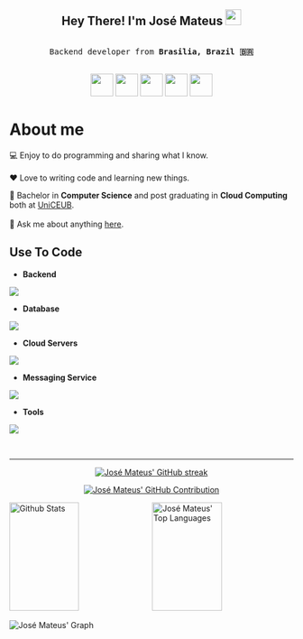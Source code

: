 <!-- Intro  -->
<h2 align="center">
  Hey There! I'm José Mateus
  <img src="https://media.giphy.com/media/hvRJCLFzcasrR4ia7z/giphy.gif" width="28">
</h2>

<!--
<p align="center">
  <a href="https://github.com/josemateuss"><img src="https://readme-typing-svg.herokuapp.com/?lines=Self%20Taught%20Programmer;Front%20End%20Developer;1.5%2B%20years%20of%20coding%20experience;Always%20learning%20new%20things&center=true&width=380&height=45"></a>
</p>
 -->

<!--
<h3 align="center">
        <samp>&gt; Hey There!, I am <b>José Mateus</b>
        </samp>
</h3>
-->

<p align="center"> 
  <samp>
    <br>
    Backend developer from <b>Brasilia, Brazil 🇧🇷</b>
    <br>
    <br>
  </samp>
</p>

<p align="center">
  <a href="https://linkedin.com/in/josemateuss" target="blank"><img src="https://go-skill-icons.vercel.app/api/icons?i=linkedin" height=40 withd=40 /></a>
  <a href="https://github.com/josemateuss" target="blank"><img src="https://go-skill-icons.vercel.app/api/icons?i=github" height=40 withd=40 /></a>
  <a href="mailto:mateus.18.santos@gmail.com" target="blank"><img src="https://go-skill-icons.vercel.app/api/icons?i=gmail" height=40 withd=40 /></a>
  <a href="https://instagram.com/josemateus95" target="blank"><img src="https://go-skill-icons.vercel.app/api/icons?i=instagram" height=40 withd=40 /></a>
  <a href="https://www.youtube.com/@jm.pelomundo" target="blank"><img src="https://go-skill-icons.vercel.app/api/icons?i=youtube" height=40 withd=40 /></a>
<!-- <a href="https://linkedin.com/in/josemateuss" target="_blank">
 <img src="https://img.shields.io/badge/LinkedIn-0077B5?style=for-the-badge&logo=linkedin&logoColor=white" alt="josemateuss"/>
</a> -->
<!-- <a href="https://dev.to/josemateuss" target="_blank">
 <img src="https://img.shields.io/badge/dev.to-0A0A0A?style=for-the-badge&logo=dev.to&logoColor=white" alt="josemateuss" />
</a> -->
<!-- <a href="https://twitter.com/josemateus95" target="_blank">
 <img src="https://img.shields.io/badge/Twitter-1DA1F2?style=for-the-badge&logo=twitter&logoColor=white" />
</a> -->
<!-- <a href="https://instagram.com/josemateus95" target="_blank">
 <img src="https://img.shields.io/badge/Instagram-fe4164?style=for-the-badge&logo=instagram&logoColor=white" alt="josemateuss" />
</a> -->
<!-- <a href="https://facebook.com/josemateus95" target="_blank">
 <img src="https://img.shields.io/badge/Facebook-20BEFF?&style=for-the-badge&logo=facebook&logoColor=white" alt="josemateuss"  />
</a> -->
<!-- <a href = "mailto:mateus.18.santos@gmail.com" target="_blank">
 <img src="https://img.shields.io/badge/-Gmail-%23333?style=for-the-badge&logo=gmail&logoColor=white" alt="josemateuss"  />
</a> -->
<!-- <a href="https://www.youtube.com/@jm.pelomundo" target="_blank">
 <img src="https://img.shields.io/badge/Youtube-FF0000?&style=for-the-badge&logo=youtube&logoColor=white" alt="josemateuss"  />
</a> -->

<!-- About Section -->

# About me

💻️ Enjoy to do programming and sharing what I know.<br/><br/>
❤️ Love to writing code and learning new things.<!--<br/><br/>-->
<!-- 🏢 Currently working at [Frete Rápido](https://www.freterapido.com.br/).<br/><br/> -->
🏫 Bachelor in **Computer Science** and post graduating in **Cloud Computing** both at [UniCEUB](https://www.uniceub.br/).<br/><br/>
💬 Ask me about anything [here](https://github.com/josemateuss/josemateuss/issues).
<br/>

## Use To Code

<!--
https://github.com/LelouchFR/skill-icons
-->

- **Backend**

<p align="left">
  <a href="https://github.com/LelouchFR/skill-icons">
    <img src="https://go-skill-icons.vercel.app/api/icons?i=go,ruby,rails,nodejs,nestjs,graphql&perline=8" />
  </a>
</p>

- **Database**

<p align="left">
  <a href="https://github.com/LelouchFR/skill-icons">
    <img src="https://go-skill-icons.vercel.app/api/icons?i=mongodb,mysql,postgresql,redis,elasticsearch" />
  </a>
</p>

- **Cloud Servers**

<p align="left">
  <a href="https://github.com/LelouchFR/skill-icons">
    <img src="https://go-skill-icons.vercel.app/api/icons?i=aws" />
  </a>
</p>

- **Messaging Service**

<p align="left">
  <a href="https://github.com/LelouchFR/skill-icons">
    <img src="https://go-skill-icons.vercel.app/api/icons?i=rabbitmq" />
  </a>
</p>

- **Tools**

<p align="left">
  <a href="https://github.com/LelouchFR/skill-icons">
    <img src="https://go-skill-icons.vercel.app/api/icons?i=git,github,docker,kubernetes,githubactions,goland,rubymine,datagrip,webstorm,postman,linux,bash,sentry,mermaid&perline=7" />
  </a>
</p>

<br/>

<!-- <p align="left">
  <a href="https://github.com/josemateuss?tab=repositories" target="_blank"><img alt="All Repositories" title="All Repositories" src="https://img.shields.io/badge/-All%20Repos-2962FF?style=for-the-badge&logo=koding&logoColor=white"/></a>
</p> -->

<hr/>

<p align="center">
  <a href="https://github.com/josemateuss">
    <img src="https://github-readme-streak-stats.herokuapp.com/?user=josemateuss&theme=radical&border=7F3FBF&background=0D1117" alt="José Mateus' GitHub streak"/>
  </a>
</p>

<p align="center">
  <a href="https://github.com/josemateuss">
    <img src="https://github-profile-summary-cards.vercel.app/api/cards/profile-details?username=josemateuss&theme=radical" alt="José Mateus' GitHub Contribution"/>
  </a>
</p>

<a> 
    <a href="https://github.com/josemateuss"><img alt=" Github Stats" src="https://denvercoder1-github-readme-stats.vercel.app/api?username=josemateuss&show_icons=true&count_private=true&theme=react&border_color=7F3FBF&bg_color=0D1117&title_color=F85D7F&icon_color=F8D866" height="192px" width="49.5%"/></a>
  <a href="https://github.com/josemateuss"><img alt="José Mateus' Top Languages" src="https://denvercoder1-github-readme-stats.vercel.app/api/top-langs/?username=josemateuss&langs_count=8&layout=compact&theme=react&border_color=7F3FBF&bg_color=0D1117&title_color=F85D7F&icon_color=F8D866" height="192px" width="49.5%"/></a>
  <br/>
</a>


![José Mateus' Graph](https://github-readme-activity-graph.vercel.app/graph?username=josemateuss&custom_title=José%20Mateus'%20GitHub%20Activity%20Graph&bg_color=0D1117&color=7F3FBF&line=7F3FBF&point=7F3FBF&area_color=FFFFFF&title_color=FFFFFF&area=true)

